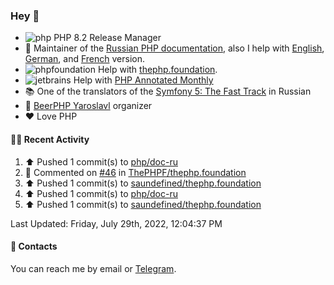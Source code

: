 ### Hey 👋

- ![php](https://user-images.githubusercontent.com/4685504/174548850-037dfd35-3b33-4154-9c50-95efd45ba66a.png) PHP 8.2 Release Manager
- 📖 Maintainer of the [Russian PHP documentation](https://github.com/php/doc-ru), also I help with [English](https://github.com/php/doc-en), [German](https://github.com/php/doc-de), and [French](https://github.com/php/doc-fr) version.
- ![phpfoundation](https://user-images.githubusercontent.com/4685504/174548733-72f62c18-f57e-47a6-8201-cb3d87e06b98.png) Help with [thephp.foundation](https://github.com/ThePHPF/thephp.foundation).
- ![jetbrains](https://user-images.githubusercontent.com/4685504/174548471-693a0e41-4db3-4251-a452-71518bfc5359.png) Help with [PHP Annotated Monthly](https://blog.jetbrains.com/phpstorm/tag/php-annotated-monthly/)
- 📚 One of the translators of
  the [Symfony 5: The Fast Track](https://symfony.com/doc/current/the-fast-track/ru/index.html)
  in Russian
- 🍻 [BeerPHP Yaroslavl](https://github.com/beerphp/yaroslavl) organizer
- ❤️ Love PHP

#### 👨‍💻 Recent Activity

<!--RECENT_ACTIVITY:start-->
1. ⬆️ Pushed 1 commit(s) to [php/doc-ru](https://github.com/php/doc-ru)
2. 💬 Commented on [#46](https://github.com/ThePHPF/thephp.foundation/pull/46#discussion_r933014883) in [ThePHPF/thephp.foundation](https://github.com/ThePHPF/thephp.foundation)
3. ⬆️ Pushed 1 commit(s) to [saundefined/thephp.foundation](https://github.com/saundefined/thephp.foundation)
4. ⬆️ Pushed 1 commit(s) to [php/doc-ru](https://github.com/php/doc-ru)
5. ⬆️ Pushed 1 commit(s) to [saundefined/thephp.foundation](https://github.com/saundefined/thephp.foundation)
<!--RECENT_ACTIVITY:end-->

<!--RECENT_ACTIVITY:last_update-->
Last Updated: Friday, July 29th, 2022, 12:04:37 PM
<!--RECENT_ACTIVITY:last_update_end-->

#### 💌 Contacts

You can reach me by email or [Telegram](https://t.me/saundefined).
